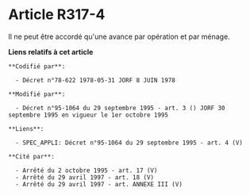 # Article R317-4

Il ne peut être accordé qu'une avance par opération et par ménage.

**Liens relatifs à cet article**

	**Codifié par**:

	  - Décret n°78-622 1978-05-31 JORF 8 JUIN 1978

	**Modifié par**:

	  - Décret n°95-1064 du 29 septembre 1995 - art. 3 () JORF 30 septembre 1995 en vigueur le 1er octobre 1995

	**Liens**:

	  - SPEC_APPLI: Décret n°95-1064 du 29 septembre 1995 - art. 4 (V)

	**Cité par**:

	  - Arrêté du 2 octobre 1995 - art. 17 (V)
	  - Arrêté du 29 avril 1997 - art. 18 (V)
	  - Arrêté du 29 avril 1997 - art. ANNEXE III (V)
